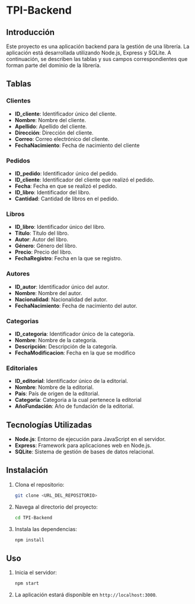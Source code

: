 # TPI-Backend

## Introducción

Este proyecto es una aplicación backend para la gestión de una librería. La aplicación está desarrollada utilizando Node.js, Express y SQLite. A continuación, se describen las tablas y sus campos correspondientes que forman parte del dominio de la librería.

## Tablas

### Clientes
- **ID_cliente**: Identificador único del cliente.
- **Nombre**: Nombre del cliente.
- **Apellido**: Apellido del cliente.
- **Dirección**: Dirección del cliente.
- **Correo**: Correo electrónico del cliente.
- **FechaNacimiento**: Fecha de nacimiento del cliente 

### Pedidos
- **ID_pedido**: Identificador único del pedido.
- **ID_cliente**: Identificador del cliente que realizó el pedido.
- **Fecha**: Fecha en que se realizó el pedido.
- **ID_libro**: Identificador del libro.
- **Cantidad**: Cantidad de libros en el pedido.


### Libros
- **ID_libro**: Identificador único del libro.
- **Título**: Título del libro.
- **Autor**: Autor del libro.
- **Género**: Género del libro.
- **Precio**: Precio del libro.
- **FechaRegistro**: Fecha en la que se registro.

### Autores
- **ID_autor**: Identificador único del autor.
- **Nombre**: Nombre del autor.
- **Nacionalidad**: Nacionalidad del autor.
- **FechaNacimiento**: Fecha de nacimiento del autor.


### Categorias
- **ID_categoria**: Identificador único de la categoría.
- **Nombre**: Nombre de la categoría.
- **Descripción**: Descripción de la categoría.
- **FechaModificacion**: Fecha en la que se modifico

### Editoriales
- **ID_editorial**: Identificador único de la editorial.
- **Nombre**: Nombre de la editorial.
- **País**: País de origen de la editorial.
- **Categoria**: Categoria a la cual pertenece la editorial
- **AñoFundación**: Año de fundación de la editorial.


## Tecnologías Utilizadas

- **Node.js**: Entorno de ejecución para JavaScript en el servidor.
- **Express**: Framework para aplicaciones web en Node.js.
- **SQLite**: Sistema de gestión de bases de datos relacional.

## Instalación

1. Clona el repositorio:
    ```bash
    git clone <URL_DEL_REPOSITORIO>
    ```
2. Navega al directorio del proyecto:
    ```bash
    cd TPI-Backend
    ```
3. Instala las dependencias:
    ```bash
    npm install
    ```

## Uso

1. Inicia el servidor:
    ```bash
    npm start
    ```
2. La aplicación estará disponible en `http://localhost:3000`.

